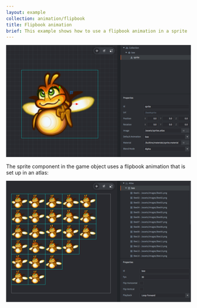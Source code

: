 ```yaml
---
layout: example
collection: animation/flipbook
title: Flipbook animation
brief: This example shows how to use a flipbook animation in a sprite
---
```


![flipbook](flipbook.png)

The sprite component in the game object uses a flipbook animation that is set up in an atlas:

![atlas](atlas.png)
